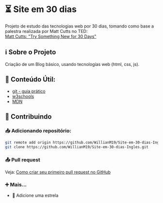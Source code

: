 # ⏳ Site em 30 dias

Projeto de estudo das tecnologias web por 30 dias, tomando como base a palestra realizada por Matt Cutts no TED:<br> 
[Matt Cutts: "Try Something New for 30 Days"](https://www.youtube.com/watch?v=nzRvMsrnoF8)

## ℹ️ Sobre o Projeto

Criação de um Blog básico, usando tecnologías web (html, css, js).

## 📂 Conteúdo Útil:

- [git - guia prático](https://rogerdudler.github.io/git-guide/index.pt_BR.html)
- [w3schools](https://www.w3schools.com)
- [MDN](https://developer.mozilla.org/en-US/)

## 🤝 Contribuindo 

### 📥 Adicionando repositório:
```sh
git remote add origin https://github.com/WillianM19/Site-em-30-dias-Ingles.git
git clone https://github.com/WillianM19/Site-em-30-dias-Ingles.git
```

### 📤 Pull request
Veja: [Como criar seu primeiro pull request no GitHub](https://www.youtube.com/watch?v=Du04jBWrv4A)

### ➕ Mais...

- 🌟 Adicione uma estrela 
